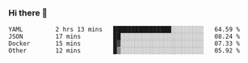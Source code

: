 ### Hi there 👋


<!--START_SECTION:waka-->

```text
YAML         2 hrs 13 mins   ████████████████░░░░░░░░░   64.59 %
JSON         17 mins         ██░░░░░░░░░░░░░░░░░░░░░░░   08.24 %
Docker       15 mins         █▓░░░░░░░░░░░░░░░░░░░░░░░   07.33 %
Other        12 mins         █▒░░░░░░░░░░░░░░░░░░░░░░░   05.92 %
```

<!--END_SECTION:waka-->

<!--
**ssrahul96/ssrahul96** is a ✨ _special_ ✨ repository because its `README.md` (this file) appears on your GitHub profile.

Here are some ideas to get you started:

- 🔭 I’m currently working on ...
- 🌱 I’m currently learning ...
- 👯 I’m looking to collaborate on ...
- 🤔 I’m looking for help with ...
- 💬 Ask me about ...
- 📫 How to reach me: ...
- 😄 Pronouns: ...
- ⚡ Fun fact: ...
-->
